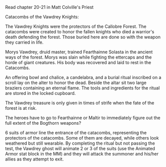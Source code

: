 Read chapter 20-21 in Matt Colville's Priest
 
Catacombs of the Vawdrey Knights:
 
The Vawdrey Knights were the protectors of the Callobre Forest. The catacombs were created to honor the fallen knights who died a warrior's death defending the forest. Those buried here are done so with the weapon they carried in life.
 
Morys Vawdrey, druid master, trained Fearthainne Solasta in the ancient ways of the forest. Morys was slain while fighting the ettercaps and the horde of giant creatures. His body was recovered and laid to rest in the Catacombs.
 
An offering bowl and chalice, a candelabra, and a burial ritual inscribed on a scroll lay on the alter to honor the dead. Beside the altar sit two large braziers containing an eternal flame. The tools and ingredients for the ritual are stored in the locked cupboard.
 
The Vawdrey treasure is only given in times of strife when the fate of the forest is at risk.
 
The heroes have to go to Fearthainne or Maltir to immediately figure out the full extent of the Bogthorn weapons?
 
6 suits of armor line the entrance of the catacombs, representing the protectors of the catacombs. Some of them are decayed, while others look weathered but still wearable. By completing the ritual but not passing the test, the Vawdrey ghost will animate 2 or 3 of the suits (use the Animated Armor stat block in the MM) and they will attack the summoner and his/her allies as they attempt to exit.